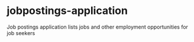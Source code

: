 # jobpostings-application
Job postings application lists jobs and other employment opportunities for job seekers
